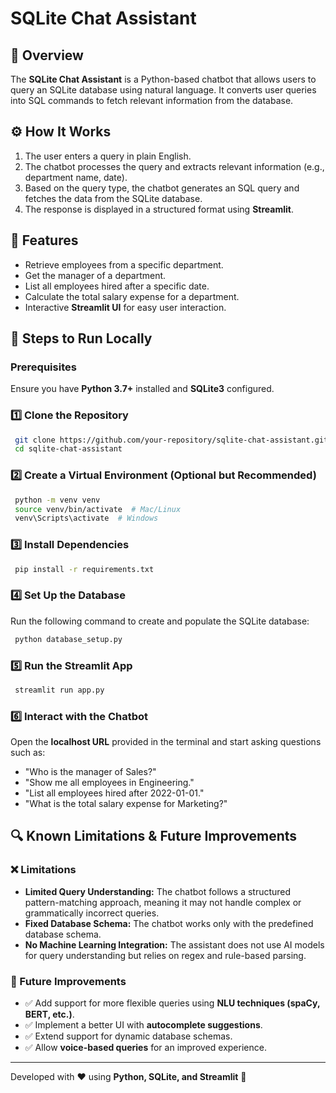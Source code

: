 # SQLite Chat Assistant

## 📌 Overview
The **SQLite Chat Assistant** is a Python-based chatbot that allows users to query an SQLite database using natural language. It converts user queries into SQL commands to fetch relevant information from the database.

## ⚙️ How It Works
1. The user enters a query in plain English.
2. The chatbot processes the query and extracts relevant information (e.g., department name, date).
3. Based on the query type, the chatbot generates an SQL query and fetches the data from the SQLite database.
4. The response is displayed in a structured format using **Streamlit**.

## 🔧 Features
- Retrieve employees from a specific department.
- Get the manager of a department.
- List all employees hired after a specific date.
- Calculate the total salary expense for a department.
- Interactive **Streamlit UI** for easy user interaction.

## 🚀 Steps to Run Locally
### Prerequisites
Ensure you have **Python 3.7+** installed and **SQLite3** configured.

### 1️⃣ Clone the Repository
```sh
 git clone https://github.com/your-repository/sqlite-chat-assistant.git
 cd sqlite-chat-assistant
```

### 2️⃣ Create a Virtual Environment (Optional but Recommended)
```sh
 python -m venv venv
 source venv/bin/activate  # Mac/Linux
 venv\Scripts\activate  # Windows
```

### 3️⃣ Install Dependencies
```sh
 pip install -r requirements.txt
```

### 4️⃣ Set Up the Database
Run the following command to create and populate the SQLite database:
```sh
 python database_setup.py
```

### 5️⃣ Run the Streamlit App
```sh
 streamlit run app.py
```

### 6️⃣ Interact with the Chatbot
Open the **localhost URL** provided in the terminal and start asking questions such as:
- "Who is the manager of Sales?"
- "Show me all employees in Engineering."
- "List all employees hired after 2022-01-01."
- "What is the total salary expense for Marketing?"

## 🔍 Known Limitations & Future Improvements
### ❌ Limitations
- **Limited Query Understanding:** The chatbot follows a structured pattern-matching approach, meaning it may not handle complex or grammatically incorrect queries.
- **Fixed Database Schema:** The chatbot works only with the predefined database schema.
- **No Machine Learning Integration:** The assistant does not use AI models for query understanding but relies on regex and rule-based parsing.

### 🔄 Future Improvements
- ✅ Add support for more flexible queries using **NLU techniques (spaCy, BERT, etc.)**.
- ✅ Implement a better UI with **autocomplete suggestions**.
- ✅ Extend support for dynamic database schemas.
- ✅ Allow **voice-based queries** for an improved experience.

---
Developed with ❤️ using **Python, SQLite, and Streamlit** 🚀

